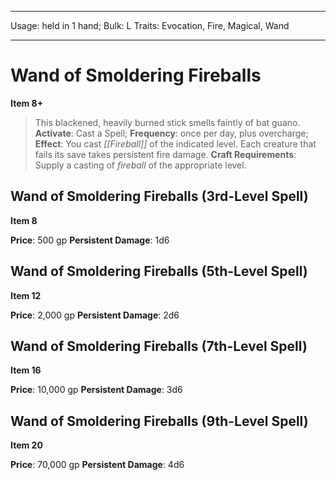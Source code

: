 
---
Usage: held in 1 hand;
Bulk: L
Traits: Evocation, Fire, Magical, Wand

---

# Wand of Smoldering Fireballs

**Item 8+**

> This blackened, heavily burned stick smells faintly of bat guano.
**Activate**: Cast a Spell;
**Frequency**: once per day, plus overcharge;
**Effect**: You cast *[[Fireball]]* of the indicated level. Each creature that fails its save takes persistent fire damage.
**Craft Requirements**: Supply a casting of *fireball* of the appropriate level.

## Wand of Smoldering Fireballs (3rd-Level Spell)

**Item 8**

**Price**: 500 gp
**Persistent Damage**: 1d6

## Wand of Smoldering Fireballs (5th-Level Spell)

**Item 12**

**Price**: 2,000 gp
**Persistent Damage**: 2d6

## Wand of Smoldering Fireballs (7th-Level Spell)

**Item 16**

**Price**: 10,000 gp
**Persistent Damage**: 3d6

## Wand of Smoldering Fireballs (9th-Level Spell)

**Item 20**

**Price**: 70,000 gp
**Persistent Damage**: 4d6
